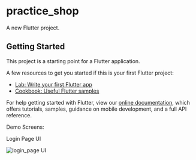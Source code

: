 # practice_shop

A new Flutter project.

## Getting Started

This project is a starting point for a Flutter application.

A few resources to get you started if this is your first Flutter project:

- [Lab: Write your first Flutter app](https://flutter.dev/docs/get-started/codelab)
- [Cookbook: Useful Flutter samples](https://flutter.dev/docs/cookbook)

For help getting started with Flutter, view our
[online documentation](https://flutter.dev/docs), which offers tutorials,
samples, guidance on mobile development, and a full API reference.

Demo Screens:

Login Page UI                                                                                                           

![login_page UI](https://user-images.githubusercontent.com/38817976/126048020-2d0d4f23-8bd6-4346-a236-498b22334bc0.png)


